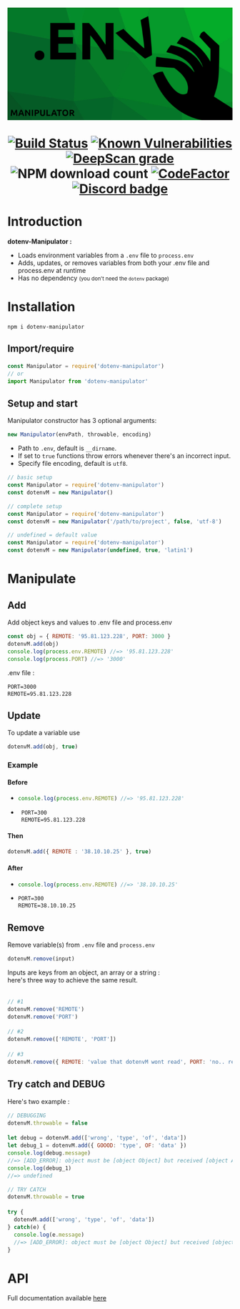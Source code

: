 <h1 align="center"><img src='docs/dotenv-logo-readme.png'/>
  <p>
    <a href='https://travis-ci.com/JiPaix/dotenv-manipulator'><img src='https://travis-ci.com/JiPaix/dotenv-manipulator.svg?branch=master' alt="Build Status"/></a>
    <a href="https://snyk.io/test/github/JiPaix/dotenv-manipulator?targetFile=package.json"><img src="https://snyk.io/test/github/JiPaix/dotenv-manipulator/badge.svg?targetFile=package.json" alt="Known Vulnerabilities" data-canonical-src="https://snyk.io/test/github/JiPaix/dotenv-manipulator?targetFile=package.json" style="max-width:100%;"></a>
    <a href="https://deepscan.io/dashboard#view=project&tid=8945&pid=13382&bid=223483"><img src="https://deepscan.io/api/teams/8945/projects/13382/branches/223483/badge/grade.svg" alt="DeepScan grade"></a>
    <img src='https://img.shields.io/npm/dm/dotenv-manipulator.svg' alt="NPM download count">
    <a href="https://www.codefactor.io/repository/github/jipaix/dotenv-manipulator"><img src="https://www.codefactor.io/repository/github/jipaix/dotenv-manipulator/badge" alt="CodeFactor" /></a>
    <a href="https://discord.gg/5K7nEvK"><img src="https://img.shields.io/discord/706018150520717403" alt="Discord badge"></a>
  </p>
</h1>

# Introduction
<b>dotenv-Manipulator :</b>
- Loads environment variables from a `.env` file to `process.env`
- Adds, updates, or removes variables from both your .env file and process.env at runtime
- Has no dependency <small>(you don't need the `dotenv` package)</small>

# Installation
```console
npm i dotenv-manipulator
```

## Import/require
```js
const Manipulator = require('dotenv-manipulator')
// or
import Manipulator from 'dotenv-manipulator'
```

## Setup and start

Manipulator constructor has 3 optional arguments:
```js
new Manipulator(envPath, throwable, encoding)
```
- Path to `.env`, default is `__dirname`.
- If set to `true` functions throw errors whenever there's an incorrect input.
- Specify file encoding, default is `utf8`.

```js
// basic setup
const Manipulator = require('dotenv-manipulator')
const dotenvM = new Manipulator()
```

```js
// complete setup
const Manipulator = require('dotenv-manipulator')
const dotenvM = new Manipulator('/path/to/project', false, 'utf-8')
```

```js
// undefined = default value
const Manipulator = require('dotenv-manipulator')
const dotenvM = new Manipulator(undefined, true, 'latin1')
```

# Manipulate
## Add

Add object keys and values to .env file and process.env
```js
const obj = { REMOTE: '95.81.123.228', PORT: 3000 }
dotenvM.add(obj)
console.log(process.env.REMOTE) //=> '95.81.123.228'
console.log(process.PORT) //=> '3000'
```
.env file :
```console
PORT=3000
REMOTE=95.81.123.228
```
## Update
To update a variable use 
```js
dotenvM.add(obj, true)
```
### Example
#### Before

- ```js
  console.log(process.env.REMOTE) //=> '95.81.123.228'
  ```

-  ```console
    PORT=300
    REMOTE=95.81.123.228
    ```

#### Then
```js
dotenvM.add({ REMOTE : '38.10.10.25' }, true)
```
#### After
- ```js
  console.log(process.env.REMOTE) //=> '38.10.10.25'
  ```
- ```console
  PORT=300
  REMOTE=38.10.10.25
  ```

## Remove
Remove variable(s) from `.env` file and `process.env`
```js
dotenvM.remove(input)
```
Inputs are keys from an object, an array or a string :  
here's three way to achieve the same result.
```js

// #1
dotenvM.remove('REMOTE')
dotenvM.remove('PORT')

// #2
dotenvM.remove(['REMOTE', 'PORT'])

// #3
dotenvM.remove({ REMOTE: 'value that dotenvM wont read', PORT: 'no.. really it doesnt care' })
```
## Try catch and DEBUG
Here's two example :
```js
// DEBUGGING
dotenvM.throwable = false

let debug = dotenvM.add(['wrong', 'type', 'of', 'data'])
let debug_1 = dotenvM.add({ GOOOD: 'type', OF: 'data' })
console.log(debug.message)
//=> [ADD_ERROR]: object must be [object Object] but received [object Array]
console.log(debug_1)
//=> undefined
```
```js
// TRY CATCH
dotenvM.throwable = true

try {
  dotenvM.add(['wrong', 'type', 'of', 'data'])
} catch(e) {
  console.log(e.message)
  //=> [ADD_ERROR]: object must be [object Object] but received [object Array]
}
```
# API
Full documentation available [here](https://jipaix.github.io/dotenv-manipulator/classes/manipulator.html)